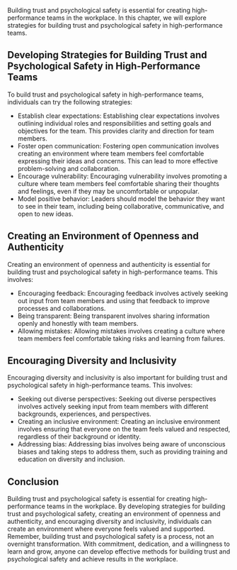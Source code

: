 
Building trust and psychological safety is essential for creating high-performance teams in the workplace. In this chapter, we will explore strategies for building trust and psychological safety in high-performance teams.

Developing Strategies for Building Trust and Psychological Safety in High-Performance Teams
-------------------------------------------------------------------------------------------

To build trust and psychological safety in high-performance teams, individuals can try the following strategies:

* Establish clear expectations: Establishing clear expectations involves outlining individual roles and responsibilities and setting goals and objectives for the team. This provides clarity and direction for team members.
* Foster open communication: Fostering open communication involves creating an environment where team members feel comfortable expressing their ideas and concerns. This can lead to more effective problem-solving and collaboration.
* Encourage vulnerability: Encouraging vulnerability involves promoting a culture where team members feel comfortable sharing their thoughts and feelings, even if they may be uncomfortable or unpopular.
* Model positive behavior: Leaders should model the behavior they want to see in their team, including being collaborative, communicative, and open to new ideas.

Creating an Environment of Openness and Authenticity
----------------------------------------------------

Creating an environment of openness and authenticity is essential for building trust and psychological safety in high-performance teams. This involves:

* Encouraging feedback: Encouraging feedback involves actively seeking out input from team members and using that feedback to improve processes and collaborations.
* Being transparent: Being transparent involves sharing information openly and honestly with team members.
* Allowing mistakes: Allowing mistakes involves creating a culture where team members feel comfortable taking risks and learning from failures.

Encouraging Diversity and Inclusivity
-------------------------------------

Encouraging diversity and inclusivity is also important for building trust and psychological safety in high-performance teams. This involves:

* Seeking out diverse perspectives: Seeking out diverse perspectives involves actively seeking input from team members with different backgrounds, experiences, and perspectives.
* Creating an inclusive environment: Creating an inclusive environment involves ensuring that everyone on the team feels valued and respected, regardless of their background or identity.
* Addressing bias: Addressing bias involves being aware of unconscious biases and taking steps to address them, such as providing training and education on diversity and inclusion.

Conclusion
----------

Building trust and psychological safety is essential for creating high-performance teams in the workplace. By developing strategies for building trust and psychological safety, creating an environment of openness and authenticity, and encouraging diversity and inclusivity, individuals can create an environment where everyone feels valued and supported. Remember, building trust and psychological safety is a process, not an overnight transformation. With commitment, dedication, and a willingness to learn and grow, anyone can develop effective methods for building trust and psychological safety and achieve results in the workplace.
